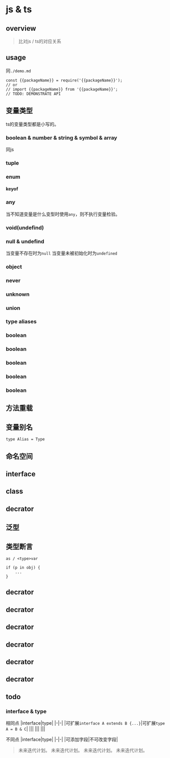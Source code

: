 # js & ts

## overview
> 比对js / ts的对应关系

## usage
同`./demo.md`
```
const {{packageName}} = require('{{packageName}}');
// or
// import {{packageName}} from '{{packageName}}';
// TODO: DEMONSTRATE API
```

## 变量类型
ts的变量类型都是小写的。

### boolean & number & string & symbol & array
同js
### tuple
### enum
#### keyof
### any
当不知道变量是什么变型时使用`any`，则不执行变量检验。
### void(undefind)
### null & undefind
当变量不存在时为`null`
当变量未被初始化时为`undefined`

### object
### never
### unknown
### union
### type aliases
### boolean
### boolean
### boolean
### boolean
### boolean
## 方法重载
## 变量别名
```
type Alias = Type
```
## 命名空间
## interface
## class
## decrator
## 泛型
## 类型断言
`as / <type>var`
```
if (p in obj) {
	...
}
```

## decrator
## decrator
## decrator
## decrator
## decrator
## decrator

## todo
### interface & type
相同点
|interface|type|
|-|-|
|可扩展`interface A extends B {...}`|可扩展`type A = B & C`|
|||
|||
|||

不同点
|interface|type|
|-|-|
|可添加字段|不可改变字段|

> 未来迭代计划。
> 未来迭代计划。
> 未来迭代计划。
> 未来迭代计划。